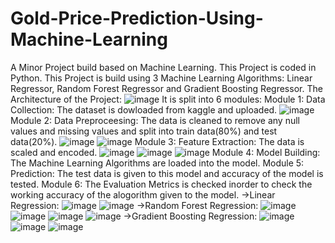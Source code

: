 # Gold-Price-Prediction-Using-Machine-Learning
A Minor Project build based on Machine Learning.
This Project is coded in Python.
This Project is build using 3 Machine Learning Algorithms: Linear Regressor, Random Forest Regressor and Gradient Boosting Regressor.
The Architecture of the Project:
![image](https://github.com/NehaSree19/Gold-Price-Prediction-Using-Machine-Learning/assets/92450770/29626c19-75d8-4446-84fa-2d2436f318df)
It is split into 6 modules:
Module 1: Data Collection: The dataset is dowloaded from kaggle and uploaded.
![image](https://github.com/NehaSree19/Gold-Price-Prediction-Using-Machine-Learning/assets/92450770/3d9e0730-4669-4c1e-8560-230151d073f0)
Module 2: Data Preproceesing: The data is cleaned to remove any null values and missing values and split into train data(80%) and test data(20%).
![image](https://github.com/NehaSree19/Gold-Price-Prediction-Using-Machine-Learning/assets/92450770/5bbaf54f-ce0d-4dac-af92-dc04c4903a54)
![image](https://github.com/NehaSree19/Gold-Price-Prediction-Using-Machine-Learning/assets/92450770/a2b4ba2a-7a7a-4240-9cf8-9d240e25029b)
Module 3: Feature Extraction: The data is scaled and encoded.
![image](https://github.com/NehaSree19/Gold-Price-Prediction-Using-Machine-Learning/assets/92450770/50494eff-59cc-45ea-9877-4be24f94af44)
![image](https://github.com/NehaSree19/Gold-Price-Prediction-Using-Machine-Learning/assets/92450770/618d355b-6284-4ae2-8ee1-cf2b8af3ef9b)
![image](https://github.com/NehaSree19/Gold-Price-Prediction-Using-Machine-Learning/assets/92450770/42e93555-3fc9-4519-a650-20a5021dba75)
Module 4: Model Building: The Machine Learning Algorithms are loaded into the model.
Module 5: Prediction: The test data is given to this model and accuracy of the model is tested.
Module 6: The Evaluation Metrics is checked inorder to check the working accuracy of the alogorithm given to the model.
          ->Linear Regression:
             ![image](https://github.com/NehaSree19/Gold-Price-Prediction-Using-Machine-Learning/assets/92450770/42e93555-3fc9-4519-a650-20a5021dba75)
             ![image](https://github.com/NehaSree19/Gold-Price-Prediction-Using-Machine-Learning/assets/92450770/5691f70b-14b6-4e0c-b12c-11a65973c974)
          ->Random Forest Regression:
             ![image](https://github.com/NehaSree19/Gold-Price-Prediction-Using-Machine-Learning/assets/92450770/c426d843-1215-46ba-8950-ef80c4d0f059)
             ![image](https://github.com/NehaSree19/Gold-Price-Prediction-Using-Machine-Learning/assets/92450770/81bb90ac-168b-44d3-832c-6ee529f4ccb0)
             ![image](https://github.com/NehaSree19/Gold-Price-Prediction-Using-Machine-Learning/assets/92450770/9e63620e-5dac-4b32-b6ac-d5c8667dc128)
             ![image](https://github.com/NehaSree19/Gold-Price-Prediction-Using-Machine-Learning/assets/92450770/fa901e6f-0b10-4a91-9b6c-d702beb02ed1)
          ->Gradient Boosting Regression:
             ![image](https://github.com/NehaSree19/Gold-Price-Prediction-Using-Machine-Learning/assets/92450770/a0646c51-5ef1-4d38-9a61-bc139d880f40)
             ![image](https://github.com/NehaSree19/Gold-Price-Prediction-Using-Machine-Learning/assets/92450770/6068cbb2-3954-405a-a0ef-ca81a3b5c21b)
             ![image](https://github.com/NehaSree19/Gold-Price-Prediction-Using-Machine-Learning/assets/92450770/7a06fdac-9369-4367-ac46-495db67a2135)
            
